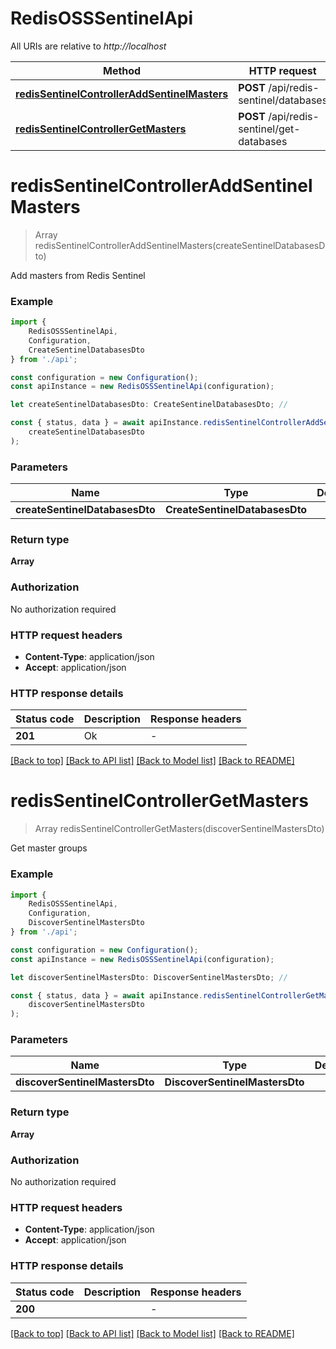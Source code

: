 # RedisOSSSentinelApi

All URIs are relative to *http://localhost*

|Method | HTTP request | Description|
|------------- | ------------- | -------------|
|[**redisSentinelControllerAddSentinelMasters**](#redissentinelcontrolleraddsentinelmasters) | **POST** /api/redis-sentinel/databases | |
|[**redisSentinelControllerGetMasters**](#redissentinelcontrollergetmasters) | **POST** /api/redis-sentinel/get-databases | |

# **redisSentinelControllerAddSentinelMasters**
> Array<CreateSentinelDatabaseResponse> redisSentinelControllerAddSentinelMasters(createSentinelDatabasesDto)

Add masters from Redis Sentinel

### Example

```typescript
import {
    RedisOSSSentinelApi,
    Configuration,
    CreateSentinelDatabasesDto
} from './api';

const configuration = new Configuration();
const apiInstance = new RedisOSSSentinelApi(configuration);

let createSentinelDatabasesDto: CreateSentinelDatabasesDto; //

const { status, data } = await apiInstance.redisSentinelControllerAddSentinelMasters(
    createSentinelDatabasesDto
);
```

### Parameters

|Name | Type | Description  | Notes|
|------------- | ------------- | ------------- | -------------|
| **createSentinelDatabasesDto** | **CreateSentinelDatabasesDto**|  | |


### Return type

**Array<CreateSentinelDatabaseResponse>**

### Authorization

No authorization required

### HTTP request headers

 - **Content-Type**: application/json
 - **Accept**: application/json


### HTTP response details
| Status code | Description | Response headers |
|-------------|-------------|------------------|
|**201** | Ok |  -  |

[[Back to top]](#) [[Back to API list]](../README.md#documentation-for-api-endpoints) [[Back to Model list]](../README.md#documentation-for-models) [[Back to README]](../README.md)

# **redisSentinelControllerGetMasters**
> Array<SentinelMaster> redisSentinelControllerGetMasters(discoverSentinelMastersDto)

Get master groups

### Example

```typescript
import {
    RedisOSSSentinelApi,
    Configuration,
    DiscoverSentinelMastersDto
} from './api';

const configuration = new Configuration();
const apiInstance = new RedisOSSSentinelApi(configuration);

let discoverSentinelMastersDto: DiscoverSentinelMastersDto; //

const { status, data } = await apiInstance.redisSentinelControllerGetMasters(
    discoverSentinelMastersDto
);
```

### Parameters

|Name | Type | Description  | Notes|
|------------- | ------------- | ------------- | -------------|
| **discoverSentinelMastersDto** | **DiscoverSentinelMastersDto**|  | |


### Return type

**Array<SentinelMaster>**

### Authorization

No authorization required

### HTTP request headers

 - **Content-Type**: application/json
 - **Accept**: application/json


### HTTP response details
| Status code | Description | Response headers |
|-------------|-------------|------------------|
|**200** |  |  -  |

[[Back to top]](#) [[Back to API list]](../README.md#documentation-for-api-endpoints) [[Back to Model list]](../README.md#documentation-for-models) [[Back to README]](../README.md)


